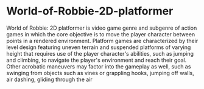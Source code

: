 # World-of-Robbie-2D-platformer
World of Robbie: 2D platformer is video game genre and subgenre of action games in which the core objective is to move the player character between points in a rendered environment. Platform games are characterized by their level design featuring uneven terrain and suspended platforms of varying height that requires use of the player character's abilities, such as jumping and climbing, to navigate the player's environment and reach their goal. Other acrobatic maneuvers may factor into the gameplay as well, such as swinging from objects such as vines or grappling hooks, jumping off walls, air dashing, gliding through the air
